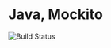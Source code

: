 # Java, Mockito

![Build Status](https://travis-ci.org/cyber-dojo-languages/java-mockito.svg?branch=master)


